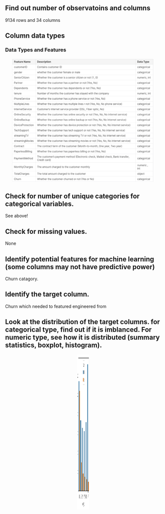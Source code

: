 ## Find out number of observatoins and columns

9134 rows and 34 columns

## Column data types

### Data Types and Features
<p align="center">
  <img width="460" height="400"src="https://github.com/smb12356/predictingReturningUsers/blob/main/images/Screen%20Shot%202022-12-18%20at%2011.31.07%20AM.png?raw=true">
</p>


## Check for number of unique categories for categorical variables.

See above!

## Check for missing values.

None


## Identify potential features for machine learning (some columns may not have predictive power)


Churn catagory. 


## Identify the target column.

Churn which needed to featured engineered from 



## Look at the distribution of the target columns. for categorical type, find out if it is imblanced. For numeric type, see how it is distributed  (summary statistics, boxplot, histogram).


<p align="center">
  <img width="40" height="500" src="images/boxplot eda.png">
</p>
